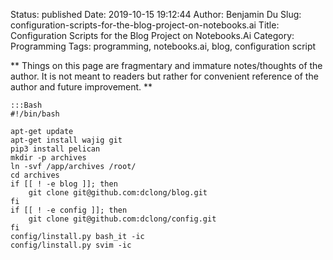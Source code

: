 Status: published
Date: 2019-10-15 19:12:44
Author: Benjamin Du
Slug: configuration-scripts-for-the-blog-project-on-notebooks.ai
Title: Configuration Scripts for the Blog Project on Notebooks.Ai
Category: Programming
Tags: programming, notebooks.ai, blog, configuration script

**
Things on this page are fragmentary and immature notes/thoughts of the author.
It is not meant to readers but rather for convenient reference of the author and future improvement.
**

    :::Bash
    #!/bin/bash

    apt-get update
    apt-get install wajig git
    pip3 install pelican
    mkdir -p archives
    ln -svf /app/archives /root/
    cd archives
    if [[ ! -e blog ]]; then
        git clone git@github.com:dclong/blog.git
    fi
    if [[ ! -e config ]]; then
        git clone git@github.com:dclong/config.git
    fi
    config/linstall.py bash_it -ic
    config/linstall.py svim -ic
